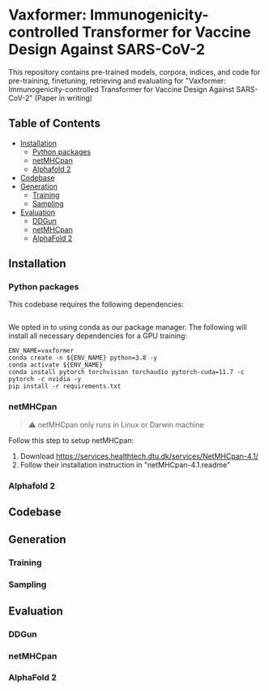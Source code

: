 <!-- omit in toc -->
# Vaxformer: Immunogenicity-controlled Transformer for Vaccine Design Against SARS-CoV-2

This repository contains pre-trained models, corpora, indices, and code for pre-training, finetuning, retrieving and evaluating for "Vaxformer: Immunogenicity-controlled Transformer for Vaccine Design Against SARS-CoV-2" (Paper in writing)

<!-- omit in toc -->
## Table of Contents
- [Installation](#installation)
  - [Python packages](#python-packages)
  - [netMHCpan](#netmhcpan)
  - [Alphafold 2](#alphafold-2)
- [Codebase](#codebase)
- [Generation](#generation)
  - [Training](#training)
  - [Sampling](#sampling)
- [Evaluation](#evaluation)
  - [DDGun](#ddgun)
  - [netMHCpan](#netmhcpan-1)
  - [AlphaFold 2](#alphafold-2-1)


## Installation
### Python packages
This codebase requires the following dependencies:
```

```

We opted in to using conda as our package manager. The following will install all necessary dependencies for a GPU training:
```
ENV_NAME=vaxformer
conda create -n ${ENV_NAME} python=3.8 -y
conda activate ${ENV_NAME}
conda install pytorch torchvision torchaudio pytorch-cuda=11.7 -c pytorch -c nvidia -y
pip install -r requirements.txt
```


### netMHCpan
> :warning: netMHCpan only runs in Linux or Darwin machine

Follow this step to setup netMHCpan:
1. Download https://services.healthtech.dtu.dk/services/NetMHCpan-4.1/
2. Follow their installation instruction in "netMHCpan-4.1.readme"


### Alphafold 2


## Codebase


## Generation
### Training

### Sampling


## Evaluation
### DDGun

### netMHCpan

### AlphaFold 2

